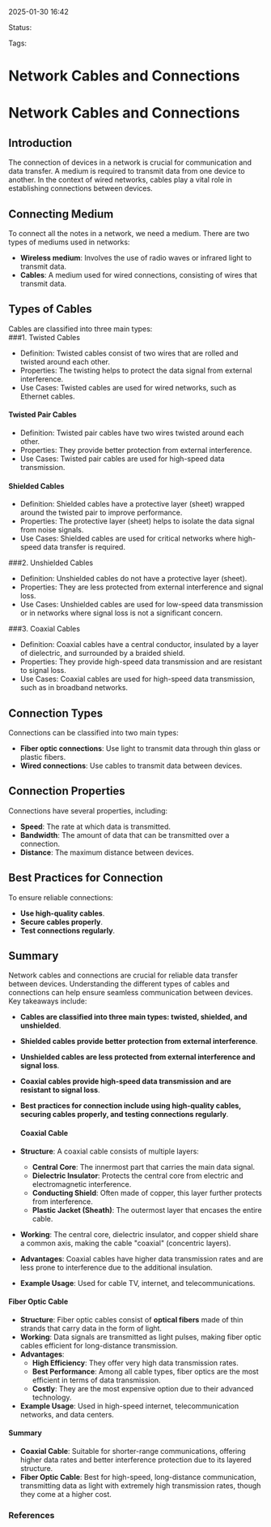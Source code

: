 
2025-01-30 16:42

Status:

Tags:

# Network Cables and Connections

# Network Cables and Connections

## Introduction

The connection of devices in a network is crucial for communication and data transfer. A medium is required to transmit data from one device to another. In the context of wired networks, cables play a vital role in establishing connections between devices.

## Connecting Medium

To connect all the notes in a network, we need a medium. There are two types of mediums used in networks:

- **Wireless medium**: Involves the use of radio waves or infrared light to transmit data.
- **Cables**: A medium used for wired connections, consisting of wires that transmit data.

## Types of Cables

Cables are classified into three main types:  
###1. Twisted Cables

- Definition: Twisted cables consist of two wires that are rolled and twisted around each other.
- Properties: The twisting helps to protect the data signal from external interference.
- Use Cases: Twisted cables are used for wired networks, such as Ethernet cables.

#### Twisted Pair Cables

- Definition: Twisted pair cables have two wires twisted around each other.
- Properties: They provide better protection from external interference.
- Use Cases: Twisted pair cables are used for high-speed data transmission.

#### Shielded Cables

- Definition: Shielded cables have a protective layer (sheet) wrapped around the twisted pair to improve performance.
- Properties: The protective layer (sheet) helps to isolate the data signal from noise signals.
- Use Cases: Shielded cables are used for critical networks where high-speed data transfer is required.

###2. Unshielded Cables

- Definition: Unshielded cables do not have a protective layer (sheet).
- Properties: They are less protected from external interference and signal loss.
- Use Cases: Unshielded cables are used for low-speed data transmission or in networks where signal loss is not a significant concern.

###3. Coaxial Cables

- Definition: Coaxial cables have a central conductor, insulated by a layer of dielectric, and surrounded by a braided shield.
- Properties: They provide high-speed data transmission and are resistant to signal loss.
- Use Cases: Coaxial cables are used for high-speed data transmission, such as in broadband networks.

## Connection Types

Connections can be classified into two main types:

- **Fiber optic connections**: Use light to transmit data through thin glass or plastic fibers.
- **Wired connections**: Use cables to transmit data between devices.

## Connection Properties

Connections have several properties, including:

- **Speed**: The rate at which data is transmitted.
- **Bandwidth**: The amount of data that can be transmitted over a connection.
- **Distance**: The maximum distance between devices.

## Best Practices for Connection

To ensure reliable connections:

- **Use high-quality cables**.
- **Secure cables properly**.
- **Test connections regularly**.

## Summary

Network cables and connections are crucial for reliable data transfer between devices. Understanding the different types of cables and connections can help ensure seamless communication between devices. Key takeaways include:

- **Cables are classified into three main types: twisted, shielded, and unshielded**.
- **Shielded cables provide better protection from external interference**.
- **Unshielded cables are less protected from external interference and signal loss**.
- **Coaxial cables provide high-speed data transmission and are resistant to signal loss**.
- **Best practices for connection include using high-quality cables, securing cables properly, and testing connections regularly**.
  
  
  #### **Coaxial Cable**

- **Structure**: A coaxial cable consists of multiple layers:
    - **Central Core**: The innermost part that carries the main data signal.
    - **Dielectric Insulator**: Protects the central core from electric and electromagnetic interference.
    - **Conducting Shield**: Often made of copper, this layer further protects from interference.
    - **Plastic Jacket (Sheath)**: The outermost layer that encases the entire cable.
- **Working**: The central core, dielectric insulator, and copper shield share a common axis, making the cable "coaxial" (concentric layers).
- **Advantages**: Coaxial cables have higher data transmission rates and are less prone to interference due to the additional insulation.
- **Example Usage**: Used for cable TV, internet, and telecommunications.

#### **Fiber Optic Cable**

- **Structure**: Fiber optic cables consist of **optical fibers** made of thin strands that carry data in the form of light.
- **Working**: Data signals are transmitted as light pulses, making fiber optic cables efficient for long-distance transmission.
- **Advantages**:
    - **High Efficiency**: They offer very high data transmission rates.
    - **Best Performance**: Among all cable types, fiber optics are the most efficient in terms of data transmission.
    - **Costly**: They are the most expensive option due to their advanced technology.
- **Example Usage**: Used in high-speed internet, telecommunication networks, and data centers.

#### **Summary**

- **Coaxial Cable**: Suitable for shorter-range communications, offering higher data rates and better interference protection due to its layered structure.
- **Fiber Optic Cable**: Best for high-speed, long-distance communication, transmitting data as light with extremely high transmission rates, though they come at a higher cost.





### References
